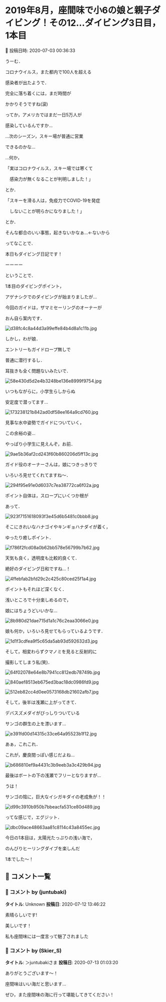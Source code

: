 # 2019年8月，座間味で小6の娘と親子ダイビング！その12…ダイビング3日目，1本目

📅 投稿日時: 2020-07-03 00:36:33

うーむ．


コロナウイルス，また都内で100人を超える


感染者が出たようで．


完全に落ち着くには，まだ時間が


かかりそうですね(涙)


ってか，アメリカではまだ一日5万人が


感染しているんですか…





…次のシーズン，スキー場が普通に営業


できるのかな…





…何か，


「実はコロナウイルス，スキー場では寒くて


　感染力が無くなることが判明しました！」


とか．


「スキーを滑る人は，免疫力でCOVID-19を発症


　しないことが明らかになりました！」


とか．


そんな都合のいい事態，起きないかなぁ…←ないから





ってなことで．


本日もダイビング日記です！


ーーーー





ということで．


1本目のダイビングポイント，


アゲナシクでのダイビングが始まりましたが…


今回のガイドは，ザマミセーリングのオーナーが


おん自ら案内です．




![d38fc4c8a44d3a99effe84b4d8a1c11b.jpg](images/d38fc4c8a44d3a99effe84b4d8a1c11b.jpg)







しかし，わが娘．


エントリーもガイドロープ無しで


普通に潜行するし．


耳抜きも全く問題ないみたいで．




![58e430d5d2e4b3248be136e8999f9754.jpg](images/58e430d5d2e4b3248be136e8999f9754.jpg)







いつもながらに，小学生らしからぬ


安定度で潜ってます…




![173238121b842ad0df58ee164a9cd760.jpg](images/173238121b842ad0df58ee164a9cd760.jpg)







見事な水中姿勢でガイドについていく，


この余裕の姿…


やっぱり小学生に見えんぞ，お前．




![9ae5b36af2cd243f60b860206d5ff13c.jpg](images/9ae5b36af2cd243f60b860206d5ff13c.jpg)







ガイド役のオーナーさんは，娘につきっきりで


いろいろ見せてくれてますね～．




![294f95e91e0d6037c7ea38772ca6f02a.jpg](images/294f95e91e0d6037c7ea38772ca6f02a.jpg)







ポイント自体は，スロープにいくつか根が


あって．




![923f7151618093f3e45d6b5481c0bbb8.jpg](images/923f7151618093f3e45d6b5481c0bbb8.jpg)







そこにきれいなハナゴイやキンギョハナダイが着く，


ゆったり癒しポイント．




![f786f2fcd08a0b62bb578e56799b7b62.jpg](images/f786f2fcd08a0b62bb578e56799b7b62.jpg)







天気も良く，透明度も比較的良くて．


絶好のダイビング日和ですね…！




![4ffebfab2bfd29c2c425c80ced25f1a4.jpg](images/4ffebfab2bfd29c2c425c80ced25f1a4.jpg)




ポイントもそれほど深くなく．


浅いところで十分楽しめるので，


娘にはちょうどいいかな…




![8b980d21dae715d1a1c76c2eaa3066e0.jpg](images/8b980d21dae715d1a1c76c2eaa3066e0.jpg)







娘も何か，いろいろ見せてもらっているようです．




![1d1f3cdfea9f5c65da5ab93d592632d3.jpg](images/1d1f3cdfea9f5c65da5ab93d592632d3.jpg)







そして，相変わらずクマノミを見ると反射的に


撮影してしまう私(笑)．




![64f02078e64e8b7941cc812edb78749b.jpg](images/64f02078e64e8b7941cc812edb78749b.jpg)









![840aef8513eb675ed3bac18dc0986fd9.jpg](images/840aef8513eb675ed3bac18dc0986fd9.jpg)









![512eb82cc4d0ee0573168db21602afb7.jpg](images/512eb82cc4d0ee0573168db21602afb7.jpg)




そして，後半は浅瀬に上がってきて．


デバスズメダイがびっしりついている


サンゴの群生の上を漂います…




![e391fd00d14315c33ce64a95523b1f12.jpg](images/e391fd00d14315c33ce64a95523b1f12.jpg)




あぁ，これこれ．


これが，慶良間っぽい感じだよね…




![b686810ef9a4431c3b9eeb3a3c429b94.jpg](images/b686810ef9a4431c3b9eeb3a3c429b94.jpg)







最後はボートの下の浅瀬でフリーとなりますが…


うは！


サンゴの陰に，巨大なイシガキダイの老成魚が！！




![d99c3910b950b7bbeacfa531ce80d489.jpg](images/d99c3910b950b7bbeacfa531ce80d489.jpg)







ってな感じで，エグジット．




![dbc09ace48663aa81c8114c43a8455ec.jpg](images/dbc09ace48663aa81c8114c43a8455ec.jpg)







今日の1本目は，太陽光たっぷりの浅い海で，


のんびりヒーリングダイブを楽しんだ


1本でした～！

## 💬 コメント一覧

### 💬 コメント by (juntubaki)
**タイトル**: Unknown
**投稿日**: 2020-07-12 13:46:22

素晴らしいです!

美しいです！

私も座間味には一度言って魅了されました

### 💬 コメント by (Skier_S)
**タイトル**: ＞juntubakiさま
**投稿日**: 2020-07-13 01:03:20

ありがとうございます～！

座間味はいい海だと思います…

ぜひ，また座間味の海に行って堪能してきてください！


